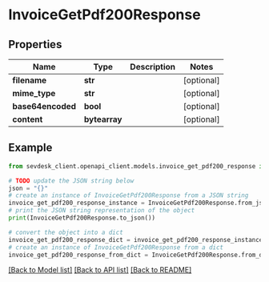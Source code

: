 # InvoiceGetPdf200Response


## Properties

Name | Type | Description | Notes
------------ | ------------- | ------------- | -------------
**filename** | **str** |  | [optional] 
**mime_type** | **str** |  | [optional] 
**base64encoded** | **bool** |  | [optional] 
**content** | **bytearray** |  | [optional] 

## Example

```python
from sevdesk_client.openapi_client.models.invoice_get_pdf200_response import InvoiceGetPdf200Response

# TODO update the JSON string below
json = "{}"
# create an instance of InvoiceGetPdf200Response from a JSON string
invoice_get_pdf200_response_instance = InvoiceGetPdf200Response.from_json(json)
# print the JSON string representation of the object
print(InvoiceGetPdf200Response.to_json())

# convert the object into a dict
invoice_get_pdf200_response_dict = invoice_get_pdf200_response_instance.to_dict()
# create an instance of InvoiceGetPdf200Response from a dict
invoice_get_pdf200_response_from_dict = InvoiceGetPdf200Response.from_dict(invoice_get_pdf200_response_dict)
```
[[Back to Model list]](../README.md#documentation-for-models) [[Back to API list]](../README.md#documentation-for-api-endpoints) [[Back to README]](../README.md)


